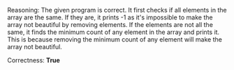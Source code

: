 Reasoning:
The given program is correct. It first checks if all elements in the array are the same. If they are, it prints -1 as it's impossible to make the array not beautiful by removing elements. If the elements are not all the same, it finds the minimum count of any element in the array and prints it. This is because removing the minimum count of any element will make the array not beautiful.

Correctness: **True**